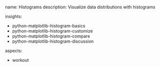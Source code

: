 name: Histograms
description: Visualize data distributions with histograms

insights:
  - python-matplotlib-histogram-basics
  - python-matplotlib-histogram-customize
  - python-matplotlib-histogram-compare
  - python-matplotlib-histogram-discussion

aspects:
  - workout 